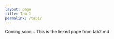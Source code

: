 ```yaml
---
layout: page
title: Tab 1
permalink: /tab1/
---
```


Coming soon... This is the linked page from tab2.md